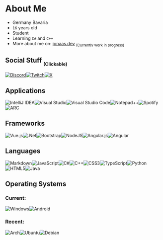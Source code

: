 # About Me
* Germany Bavaria
* `16` years old 
* Student
* Learning `C#` and `C++`
* More about me on: [jonaas.dev](https://jonaas.dev) <sub>(Currently work in progress)</sub>
## Social Stuff <sub><sub>(Clickable)</sub></sub>
[![Discord](https://img.shields.io/badge/Discord-%235865F2.svg?style=for-the-badge&logo=discord&logoColor=white)](https://discord.com/users/568172002645639169)[![Twitch](https://img.shields.io/badge/Twitch-%239146FF.svg?style=for-the-badge&logo=Twitch&logoColor=white)](https://twitch.tv/jonaasTM/)[![X](https://img.shields.io/badge/X-%23000000.svg?style=for-the-badge&logo=X&logoColor=white)](https://x.com/jonaasdev)
## Applications
![IntelliJ IDEA](https://img.shields.io/badge/IntelliJIDEA-000000.svg?style=for-the-badge&logo=intellij-idea&logoColor=white)![Visual Studio](https://img.shields.io/badge/Visual%20Studio-5C2D91.svg?style=for-the-badge&logo=visual-studio&logoColor=white)![Visual Studio Code](https://img.shields.io/badge/Visual%20Studio%20Code-0078d7.svg?style=for-the-badge&logo=visual-studio-code&logoColor=white)![Notepad++](https://img.shields.io/badge/Notepad++-90E59A.svg?style=for-the-badge&logo=notepad%2b%2b&logoColor=black)![Spotify](https://img.shields.io/badge/Spotify-1ED760?style=for-the-badge&logo=spotify&logoColor=white)![ARC](https://img.shields.io/badge/arc-FCBFBD.svg?style=for-the-badge&logo=arc&logoColor=000)
## Frameworks
![Vue.js](https://img.shields.io/badge/vuejs-%2335495e.svg?style=for-the-badge&logo=vuedotjs&logoColor=%234FC08D)![.Net](https://img.shields.io/badge/.NET-5C2D91?style=for-the-badge&logo=.net&logoColor=white)![Bootstrap](https://img.shields.io/badge/bootstrap-%238511FA.svg?style=for-the-badge&logo=bootstrap&logoColor=white)![NodeJS](https://img.shields.io/badge/node.js-6DA55F?style=for-the-badge&logo=node.js&logoColor=white)![Angular.js](https://img.shields.io/badge/angular.js-%23E23237.svg?style=for-the-badge&logo=angularjs&logoColor=white)![Angular](https://img.shields.io/badge/angular-%23DD0031.svg?style=for-the-badge&logo=angular&logoColor=white)
## Languages
![Markdown](https://img.shields.io/badge/markdown-%23000000.svg?style=for-the-badge&logo=markdown&logoColor=white)![JavaScript](https://img.shields.io/badge/javascript-%23323330.svg?style=for-the-badge&logo=javascript&logoColor=%23F7DF1E)![C#](https://img.shields.io/badge/c%23-%23239120.svg?style=for-the-badge&logo=csharp&logoColor=white)![C++](https://img.shields.io/badge/c++-%2300599C.svg?style=for-the-badge&logo=c%2B%2B&logoColor=white)![CSS3](https://img.shields.io/badge/css3-%231572B6.svg?style=for-the-badge&logo=css3&logoColor=white)![TypeScript](https://img.shields.io/badge/typescript-%23007ACC.svg?style=for-the-badge&logo=typescript&logoColor=white)![Python](https://img.shields.io/badge/python-3670A0?style=for-the-badge&logo=python&logoColor=ffdd54)![HTML5](https://img.shields.io/badge/html5-%23E34F26.svg?style=for-the-badge&logo=html5&logoColor=white)![Java](https://img.shields.io/badge/java-%23ED8B00.svg?style=for-the-badge&logo=openjdk&logoColor=white)
## Operating Systems
### Current:
![Windows](https://img.shields.io/badge/Windows-0078D6?style=for-the-badge&logo=windows&logoColor=white)![Android](https://img.shields.io/badge/Android-3DDC84?style=for-the-badge&logo=android&logoColor=white)
### Recent:
![Arch](https://img.shields.io/badge/Arch%20Linux-1793D1?logo=arch-linux&logoColor=fff&style=for-the-badge)![Ubuntu](https://img.shields.io/badge/Ubuntu-E95420?style=for-the-badge&logo=ubuntu&logoColor=white)![Debian](https://img.shields.io/badge/Debian-D70A53?style=for-the-badge&logo=debian&logoColor=white)
